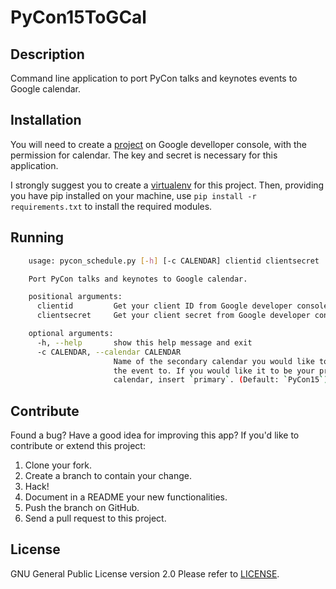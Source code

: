 # PyCon15ToGCal

## Description

Command line application to port PyCon talks and keynotes events to
Google calendar.

## Installation

You will need to create a [project][gapi] on Google develloper console,
with the permission for calendar. The key and secret is necessary for
this application.

I strongly suggest you to create a [virtualenv][ve] for this project.
Then, providing you have pip installed on your machine,
use `pip install -r requirements.txt` to install the required modules.

## Running

```bash
    usage: pycon_schedule.py [-h] [-c CALENDAR] clientid clientsecret

    Port PyCon talks and keynotes to Google calendar.

    positional arguments:
      clientid         Get your client ID from Google developer console.
      clientsecret     Get your client secret from Google developer console.

    optional arguments:
      -h, --help       show this help message and exit
      -c CALENDAR, --calendar CALENDAR
                       Name of the secondary calendar you would like to port
                       the event to. If you would like it to be your primary
                       calendar, insert `primary`. (Default: `PyCon15`)
```

## Contribute

Found a bug? Have a good idea for improving this app?
If you'd like to contribute or extend this project:

1. Clone your fork.
1. Create a branch to contain your change.
1. Hack!
1. Document in a README your new functionalities.
1. Push the branch on GitHub.
1. Send a pull request to this project.

## License

GNU General Public License version 2.0
Please refer to [LICENSE](/LICENSE/).

[gapi]: https://developers.google.com/console/
[ve]: http://www.virtualenv.org/en/latest/virtualenv.html#installation
